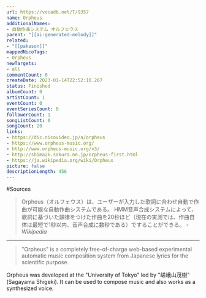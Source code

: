 ```yaml
---
url: https://vocadb.net/T/9357
name: Orpheus
additionalNames: 
- 自動作曲システム オルフェウス
parent: "[[ai-generated-melody]]"
related:
- "[[pakason]]"
mappedNicoTags:
- Orpheus
newTargets:
- all
commentCount: 0
createDate: 2023-01-14T22:52:10.267
status: Finished
albumCount: 0
artistCount: 1
eventCount: 0
eventSeriesCount: 0
followerCount: 1
songListCount: 0
songCount: 20
links: 
- https://dic.nicovideo.jp/a/orpheus
- https://www.orpheus-music.org/
- http://www.orpheus-music.org/v3/
- http://shima26.sakura.ne.jp/orpheus-first.html
- https://ja.wikipedia.org/wiki/Orpheus
picture: false
descriptionLength: 456
---
```


#Sources

> Orpheus（オルフェウス）は、ユーザーが入力した歌詞に合わせ自動で作曲が可能な自動作曲システムである。
HMM音声合成システムによって、歌詞に基づいた韻律をつけた作曲を20秒ほど（現在の実測では、作曲自体は最短で1秒以内、音声合成に数秒である）ですることができる。
*-Wikipedia*

---

> "Orpheus" is a completely free-of-charge web-based experimental automatic music composition system from Japanese lyrics for the scientific purpose.

Orpheus was developed at the "University of Tokyo" led by "嵯峨山茂樹" (Sagayama Shigeki).
It can be used to compose music and also works as a synthesized voice.